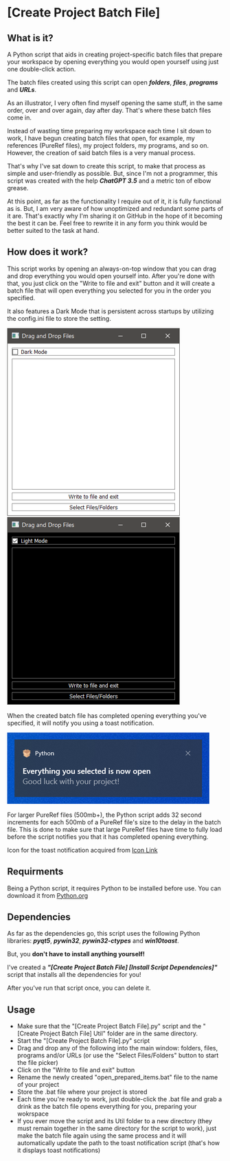 # [Create Project Batch File]

## What is it?
A Python script that aids in creating project-specific batch files that prepare your workspace by opening everything you would open yourself using just one double-click action.

The batch files created using this script can open ***folders***, ***files***, ***programs*** and ***URLs***.

As an illustrator, I  very often  find myself opening the same stuff, in the same order, over and over again, day after day. That's where these batch files come in. 

Instead of wasting time preparing my workspace each time I sit down to work, I have begun creating batch files that open, for example, my references (PureRef files), my project folders, my programs, and so on. However, the creation of said batch files is a very manual process. 

That's why I've sat down to create this script, to make that process as simple and user-friendly as possible. But, since I'm not a programmer, this script was created with the help ***ChatGPT 3.5*** and a metric ton of elbow grease. 

At this point, as far as the functionality I require out of it, it is fully functional as is. But, I am very aware of how unoptimized and redundant some parts of it are. That's exactly why I'm sharing it on GitHub in the hope of it becoming the best it can be. Feel free to rewrite it in any form you think would be better suited to the task at hand.

## How does it work?

This script works by opening an always-on-top window that you can drag and drop everything you would open yourself into. After you're done with that, you just click on the "Write to file and exit" button and it will create a batch file that will open everything you selected for you in the order you specified. 

It also features a Dark Mode that is persistent across startups by utilizing the config.ini file to store the setting.

![[Create Project Batch File] - Light Mode](https://github.com/BoundToMakeArt/Create-Project-Batch-File/blob/main/Images/%5BCreate%20Project%20Batch%20File%5D%20_-_Light_Mode.png)    ![[Create Project Batch File] - Light Mode](https://github.com/BoundToMakeArt/Create-Project-Batch-File/blob/main/Images/%5BCreate%20Project%20Batch%20File%5D%20_-_Dark_Mode.png)

When the created batch file has completed opening everything you've specified, it will notify you using a toast notification.

![[Create Project Batch File] - Toast Notification](https://github.com/BoundToMakeArt/Create-Project-Batch-File/blob/main/Images/%5BCreate%20Project%20Batch%20File%5D_-_Toast_Notification.png)

For larger PureRef files (500mb+), the Python script adds 32 second increments for each 500mb of a PureRef file's size to the delay in the batch file. This is done to make sure that large PureRef files have time to fully load before the script notifies you that it has completed opening everything.

Icon for the toast notification acquired from [Icon Link](https://www.flaticon.com/free-icon/open-box_869078)

## Requirments

Being a Python script, it requires Python to be installed before use. You can download it from [Python.org](https://www.python.org/)

## Dependencies

As far as the dependencies go, this script uses the following Python libraries: ***pyqt5***, ***pywin32***, ***pywin32-ctypes*** and ***win10toast***.

But, you **don't have to install anything yourself!**

I've created a ***"[Create Project Batch File] [Install Script Dependencies]"*** script that installs all the dependencies for you!

After you've run that script once, you can delete it.

## Usage
- Make sure that the "[Create Project Batch File].py" script and the "[Create Project Batch File] Util" folder are in the same directory.
- Start the "[Create Project Batch File].py" script
- Drag and drop any of the following into the main window: folders, files, programs and/or URLs (or use the "Select Files/Folders" button to start the file picker)
- Click on the "Write to file and exit" button
- Rename the newly created "open_prepared_items.bat" file to the name of your project
- Store the .bat file where your project is stored
- Each time you're ready to work, just double-click the .bat file and grab a drink as the batch file opens everything for you, preparing your wokrspace
- If you ever move the script and its Util folder to a new directory (they must remain together in the same directory for the script to work), just make the batch file again using the same process and it will automatically update the path to the toast notification script (that's how it displays toast notifications)
